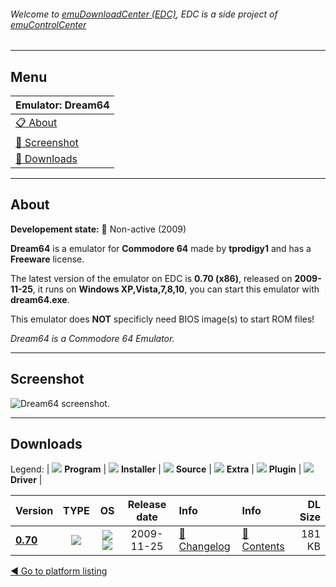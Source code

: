 ###### Welcome to [emuDownloadCenter (EDC)](https://github.com/PhoenixInteractiveNL/emuDownloadCenter/wiki/), EDC is a side project of [emuControlCenter](https://github.com/PhoenixInteractiveNL/emuControlCenter/wiki/)
***
## Menu
| **Emulator: Dream64** |
|:---------|
| [:clipboard: About](#about) |
| [:sunrise: Screenshot](#screenshot) |
| [:floppy_disk: Downloads](#downloads) |
***
## About
**Developement state:** :red_circle: Non-active (2009)

**Dream64** is a emulator for **Commodore 64** made by **tprodigy1** and has a **Freeware** license.

The latest version of the emulator on EDC is **0.70 (x86)**, released on **2009-11-25**, it runs on **Windows XP,Vista,7,8,10**, you can start this emulator with **dream64.exe**.

This emulator does **NOT** specificly need BIOS image(s) to start ROM files!

_Dream64 is a Commodore 64 Emulator._
***
## Screenshot
![](https://raw.githubusercontent.com/PhoenixInteractiveNL/emuDownloadCenter/master/hooks/dream64/emulator_screen_01.jpg "Dream64 screenshot.")
***
## Downloads
Legend:
| ![](https://raw.githubusercontent.com/wiki/PhoenixInteractiveNL/emuDownloadCenter/images_misc/icon_program_24.png) **Program** | 
![](https://raw.githubusercontent.com/wiki/PhoenixInteractiveNL/emuDownloadCenter/images_misc/icon_installer_24.png) **Installer** | 
![](https://raw.githubusercontent.com/wiki/PhoenixInteractiveNL/emuDownloadCenter/images_misc/icon_source_code_24.png) **Source** | 
![](https://raw.githubusercontent.com/wiki/PhoenixInteractiveNL/emuDownloadCenter/images_misc/icon_extra_24.png) **Extra** | 
![](https://raw.githubusercontent.com/wiki/PhoenixInteractiveNL/emuDownloadCenter/images_misc/icon_plugin_24.png) **Plugin** | 
![](https://raw.githubusercontent.com/wiki/PhoenixInteractiveNL/emuDownloadCenter/images_misc/icon_driver_24.png) **Driver** | 


| Version  | TYPE | OS | Release date  | Info       | Info       | DL Size    |
|:---------|:----:|:--:|:-------------:|:-----------|:-----------|-----------:|
| [**0.70**](https://github.com/PhoenixInteractiveNL/edc-repo0002/raw/master/dream64/0.70.7z) | ![](https://raw.githubusercontent.com/wiki/PhoenixInteractiveNL/emuDownloadCenter/images_misc/icon_program_24.png) | ![](https://raw.githubusercontent.com/wiki/PhoenixInteractiveNL/emuDownloadCenter/images_misc/logo_windows_24.png)![](https://raw.githubusercontent.com/wiki/PhoenixInteractiveNL/emuDownloadCenter/images_misc/icon_32-bit_24.png) | 2009-11-25 | [:page_facing_up: Changelog](https://github.com/PhoenixInteractiveNL/edc-repo0002/blob/master/dream64/0.70_changelog.txt) | [:mag_right: Contents](https://github.com/PhoenixInteractiveNL/edc-repo0002/blob/master/dream64/0.70_contents.txt) | 181 KB |

[:arrow_backward: Go to platform listing](https://github.com/PhoenixInteractiveNL/emuDownloadCenter/wiki/EDC-Platform-List)
